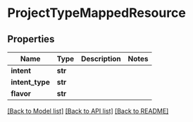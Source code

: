 # ProjectTypeMappedResource

## Properties
Name | Type | Description | Notes
------------ | ------------- | ------------- | -------------
**intent** | **str** |  | 
**intent_type** | **str** |  | 
**flavor** | **str** |  | 

[[Back to Model list]](../README.md#documentation-for-models) [[Back to API list]](../README.md#documentation-for-api-endpoints) [[Back to README]](../README.md)

